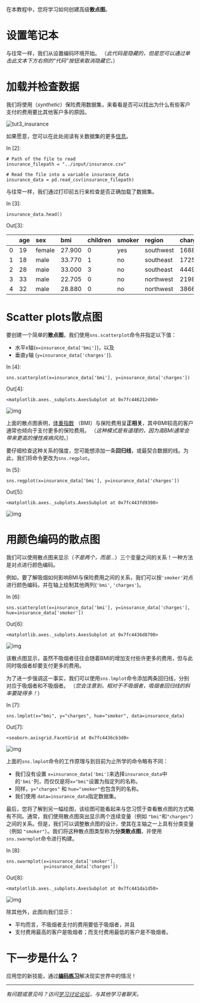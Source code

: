 在本教程中，您将学习如何创建高级**散点图**。

# 设置笔记本

与往常一样，我们从设置编码环境开始。 （*此代码是隐藏的，但是您可以通过单击此文本下方右侧的“代码”按钮来取消隐藏它。*）

# 加载并检查数据

我们将使用（*synthetic*）保险费用数据集，来看看是否可以找出为什么有些客户支付的费用要比其他客户多的原因。

![tut3_insurance](https://i.imgur.com/1nmy2YO.png)

如果愿意，您可以在此处阅读有关数据集的更多[信息](https://www.kaggle.com/mirichoi0218/insurance/home)。

In [2]:

```
# Path of the file to read
insurance_filepath = "../input/insurance.csv"

# Read the file into a variable insurance_data
insurance_data = pd.read_csv(insurance_filepath)
```

与往常一样，我们通过打印前五行来检查是否正确加载了数据集。

In [3]:

```
insurance_data.head()
```

Out[3]:

|      | age  | sex    | bmi    | children | smoker | region    | charges     |
| :--- | :--- | :----- | :----- | :------- | :----- | :-------- | :---------- |
| 0    | 19   | female | 27.900 | 0        | yes    | southwest | 16884.92400 |
| 1    | 18   | male   | 33.770 | 1        | no     | southeast | 1725.55230  |
| 2    | 28   | male   | 33.000 | 3        | no     | southeast | 4449.46200  |
| 3    | 33   | male   | 22.705 | 0        | no     | northwest | 21984.47061 |
| 4    | 32   | male   | 28.880 | 0        | no     | northwest | 3866.85520  |

# Scatter plots散点图

要创建一个简单的**散点图**，我们使用`sns.scatterplot`命令并指定以下值：

- 水平x轴(`x=insurance_data['bmi']`)，以及
- 垂直y轴 (`y=insurance_data['charges']`).

In [4]:

```
sns.scatterplot(x=insurance_data['bmi'], y=insurance_data['charges'])
```

Out[4]:

```
<matplotlib.axes._subplots.AxesSubplot at 0x7fc446212490>
```

![img](https://www.kaggleusercontent.com/kf/43796925/eyJhbGciOiJkaXIiLCJlbmMiOiJBMTI4Q0JDLUhTMjU2In0..MgK19l5MhWmxpcazDOK-JQ.e9nchorgPf2OEqQOfkN5IhuAzMk7iX7EEbpCeFu5LSwIoWxGb5PoksNw5zijJ2-ZJWcXQdy3WbMR-ElbrICAHUjrInvw18RNsO1ORqXNvU8aWXQgB0PM0WTZKuD6rROvwuECJT2FvdCBKFa0rMUaUwJU1JLHQovLhtS8ZF9rf3mqg9ssrCHgS9ucAJcEMmPLSq9WLHgoEsbp8Iv__WLbg-FXzxHrC056cFo45jVgW8O5IC2ISvCmi-0LrXsnX7bjedUT1bd35NpcOsT1-dGdnAA3idVwKERo73gdb5Tya-nMMsbLaZdrn0FiQsQmkMOar8o62_hizdH08UooCFwlkxVIJm6AgNy261g65L10hy-vmC8gbfUmyknDwnqhp82sTNxrljWbBFI0JItjmTC25yVKFycoQ-DoZgwOg0xBPxry7UUAFfd-Mek8WacFn0CTokFV7Aqdo3AnUD5MnN_p_wJ17bBtAgrZYKeiou6nZd78gyBkqDlMzm6kgHYLMKvYk0cCol7R6BRqjFO2rj1iTlfMEIaVOJAISwck0tys1yWMdd1tP96Qv-3OuGDxSDXVBxxphI3xUQyFzDwtQXdq49DXPxr31rGYiUMUUmbovFLtfN_hIgGM6cQtP5e4xCZo.j5UiMykgBboPwd1vdER7Ag/__results___files/__results___7_1.png)

上面的散点图表明，[体重指数](https://en.wikipedia.org/wiki/Body_mass_index) （BMI）与保险费用呈**正相关**，其中BMI较高的客户通常也倾向于支付更多的保险费用。 （*这种模式是有道理的，因为高BMI通常会带来更高的慢性疾病风险。*）

要仔细检查这种关系的强度，您可能想添加一条**回归线**，或最契合数据的线。为此，我们将命令更改为`sns.regplot`。

In [5]:

```
sns.regplot(x=insurance_data['bmi'], y=insurance_data['charges'])
```

Out[5]:

```
<matplotlib.axes._subplots.AxesSubplot at 0x7fc443fd9390>
```

![img](https://www.kaggleusercontent.com/kf/43796925/eyJhbGciOiJkaXIiLCJlbmMiOiJBMTI4Q0JDLUhTMjU2In0..MgK19l5MhWmxpcazDOK-JQ.e9nchorgPf2OEqQOfkN5IhuAzMk7iX7EEbpCeFu5LSwIoWxGb5PoksNw5zijJ2-ZJWcXQdy3WbMR-ElbrICAHUjrInvw18RNsO1ORqXNvU8aWXQgB0PM0WTZKuD6rROvwuECJT2FvdCBKFa0rMUaUwJU1JLHQovLhtS8ZF9rf3mqg9ssrCHgS9ucAJcEMmPLSq9WLHgoEsbp8Iv__WLbg-FXzxHrC056cFo45jVgW8O5IC2ISvCmi-0LrXsnX7bjedUT1bd35NpcOsT1-dGdnAA3idVwKERo73gdb5Tya-nMMsbLaZdrn0FiQsQmkMOar8o62_hizdH08UooCFwlkxVIJm6AgNy261g65L10hy-vmC8gbfUmyknDwnqhp82sTNxrljWbBFI0JItjmTC25yVKFycoQ-DoZgwOg0xBPxry7UUAFfd-Mek8WacFn0CTokFV7Aqdo3AnUD5MnN_p_wJ17bBtAgrZYKeiou6nZd78gyBkqDlMzm6kgHYLMKvYk0cCol7R6BRqjFO2rj1iTlfMEIaVOJAISwck0tys1yWMdd1tP96Qv-3OuGDxSDXVBxxphI3xUQyFzDwtQXdq49DXPxr31rGYiUMUUmbovFLtfN_hIgGM6cQtP5e4xCZo.j5UiMykgBboPwd1vdER7Ag/__results___files/__results___9_1.png)

# 用颜色编码的散点图

我们可以使用散点图来显示（*不是两个，而是...*）三个变量之间的关系！一种方法是对点进行颜色编码。

例如，要了解吸烟如何影响BMI与保险费用之间的关系，我们可以按`'smoker'`对点进行颜色编码，并在轴上绘制其他两列(`'bmi'`, `'charges'`)。

In [6]:

```
sns.scatterplot(x=insurance_data['bmi'], y=insurance_data['charges'], hue=insurance_data['smoker'])
```

Out[6]:

```
<matplotlib.axes._subplots.AxesSubplot at 0x7fc4436d8790>
```

![img](https://www.kaggleusercontent.com/kf/43796925/eyJhbGciOiJkaXIiLCJlbmMiOiJBMTI4Q0JDLUhTMjU2In0..MgK19l5MhWmxpcazDOK-JQ.e9nchorgPf2OEqQOfkN5IhuAzMk7iX7EEbpCeFu5LSwIoWxGb5PoksNw5zijJ2-ZJWcXQdy3WbMR-ElbrICAHUjrInvw18RNsO1ORqXNvU8aWXQgB0PM0WTZKuD6rROvwuECJT2FvdCBKFa0rMUaUwJU1JLHQovLhtS8ZF9rf3mqg9ssrCHgS9ucAJcEMmPLSq9WLHgoEsbp8Iv__WLbg-FXzxHrC056cFo45jVgW8O5IC2ISvCmi-0LrXsnX7bjedUT1bd35NpcOsT1-dGdnAA3idVwKERo73gdb5Tya-nMMsbLaZdrn0FiQsQmkMOar8o62_hizdH08UooCFwlkxVIJm6AgNy261g65L10hy-vmC8gbfUmyknDwnqhp82sTNxrljWbBFI0JItjmTC25yVKFycoQ-DoZgwOg0xBPxry7UUAFfd-Mek8WacFn0CTokFV7Aqdo3AnUD5MnN_p_wJ17bBtAgrZYKeiou6nZd78gyBkqDlMzm6kgHYLMKvYk0cCol7R6BRqjFO2rj1iTlfMEIaVOJAISwck0tys1yWMdd1tP96Qv-3OuGDxSDXVBxxphI3xUQyFzDwtQXdq49DXPxr31rGYiUMUUmbovFLtfN_hIgGM6cQtP5e4xCZo.j5UiMykgBboPwd1vdER7Ag/__results___files/__results___11_1.png)

该散点图显示，虽然不吸烟者往往会随着BMI的增加支付些许更多的费用，但与此同时吸烟者却要支付更多的费用。

为了进一步强调这一事实，我们可以使用`sns.lmplot`命令添加两条回归线，分别对应于吸烟者和不吸烟者。 （*您会注意到，相对于不吸烟者，吸烟者回归线的斜率要陡得多！*）

In [7]:

```
sns.lmplot(x="bmi", y="charges", hue="smoker", data=insurance_data)
```

Out[7]:

```
<seaborn.axisgrid.FacetGrid at 0x7fc4436cb3d0>
```

![img](https://www.kaggleusercontent.com/kf/43796925/eyJhbGciOiJkaXIiLCJlbmMiOiJBMTI4Q0JDLUhTMjU2In0..MgK19l5MhWmxpcazDOK-JQ.e9nchorgPf2OEqQOfkN5IhuAzMk7iX7EEbpCeFu5LSwIoWxGb5PoksNw5zijJ2-ZJWcXQdy3WbMR-ElbrICAHUjrInvw18RNsO1ORqXNvU8aWXQgB0PM0WTZKuD6rROvwuECJT2FvdCBKFa0rMUaUwJU1JLHQovLhtS8ZF9rf3mqg9ssrCHgS9ucAJcEMmPLSq9WLHgoEsbp8Iv__WLbg-FXzxHrC056cFo45jVgW8O5IC2ISvCmi-0LrXsnX7bjedUT1bd35NpcOsT1-dGdnAA3idVwKERo73gdb5Tya-nMMsbLaZdrn0FiQsQmkMOar8o62_hizdH08UooCFwlkxVIJm6AgNy261g65L10hy-vmC8gbfUmyknDwnqhp82sTNxrljWbBFI0JItjmTC25yVKFycoQ-DoZgwOg0xBPxry7UUAFfd-Mek8WacFn0CTokFV7Aqdo3AnUD5MnN_p_wJ17bBtAgrZYKeiou6nZd78gyBkqDlMzm6kgHYLMKvYk0cCol7R6BRqjFO2rj1iTlfMEIaVOJAISwck0tys1yWMdd1tP96Qv-3OuGDxSDXVBxxphI3xUQyFzDwtQXdq49DXPxr31rGYiUMUUmbovFLtfN_hIgGM6cQtP5e4xCZo.j5UiMykgBboPwd1vdER7Ag/__results___files/__results___13_1.png)

上面的`sns.lmplot`命令的工作原理与到目前为止所学的命令略有不同：

- 我们没有设置 `x=insurance_data['bmi']`来选择`insurance_data`中的`'bmi'`列，而仅仅是将`x="bmi"`设置为指定列的名称。
- 同样，`y="charges"` 和 `hue="smoker"`也包含列的名称。
- 我们使用 `data=insurance_data`指定数据集。

最后，您将了解到另一幅绘图，该绘图可能看起来与您习惯于查看散点图的方式略有不同。通常，我们使用散点图突出显示两个连续变量（例如 `"bmi"`和`"charges"`）之间的关系。但是，我们可以调整散点图的设计，使其在主轴之一上具有分类变量（例如 `"smoker"`）。我们将这种散点图类型称为**分类散点图**，并使用 `sns.swarmplot`命令进行构建。

In [8]:

```
sns.swarmplot(x=insurance_data['smoker'],
              y=insurance_data['charges'])
```

Out[8]:

```
<matplotlib.axes._subplots.AxesSubplot at 0x7fc441da1d50>
```

![img](https://www.kaggleusercontent.com/kf/43796925/eyJhbGciOiJkaXIiLCJlbmMiOiJBMTI4Q0JDLUhTMjU2In0..MgK19l5MhWmxpcazDOK-JQ.e9nchorgPf2OEqQOfkN5IhuAzMk7iX7EEbpCeFu5LSwIoWxGb5PoksNw5zijJ2-ZJWcXQdy3WbMR-ElbrICAHUjrInvw18RNsO1ORqXNvU8aWXQgB0PM0WTZKuD6rROvwuECJT2FvdCBKFa0rMUaUwJU1JLHQovLhtS8ZF9rf3mqg9ssrCHgS9ucAJcEMmPLSq9WLHgoEsbp8Iv__WLbg-FXzxHrC056cFo45jVgW8O5IC2ISvCmi-0LrXsnX7bjedUT1bd35NpcOsT1-dGdnAA3idVwKERo73gdb5Tya-nMMsbLaZdrn0FiQsQmkMOar8o62_hizdH08UooCFwlkxVIJm6AgNy261g65L10hy-vmC8gbfUmyknDwnqhp82sTNxrljWbBFI0JItjmTC25yVKFycoQ-DoZgwOg0xBPxry7UUAFfd-Mek8WacFn0CTokFV7Aqdo3AnUD5MnN_p_wJ17bBtAgrZYKeiou6nZd78gyBkqDlMzm6kgHYLMKvYk0cCol7R6BRqjFO2rj1iTlfMEIaVOJAISwck0tys1yWMdd1tP96Qv-3OuGDxSDXVBxxphI3xUQyFzDwtQXdq49DXPxr31rGYiUMUUmbovFLtfN_hIgGM6cQtP5e4xCZo.j5UiMykgBboPwd1vdER7Ag/__results___files/__results___15_1.png)

除其他外，此图向我们显示：

- 平均而言，不吸烟者支付的费用要低于吸烟者，并且
- 支付费用最高的客户是吸烟者；而支付费用最低的客户是不吸烟者。

# 下一步是什么？

应用您的新技能，通过[**编码练习**](https://www.kaggle.com/kernels/fork/2951535)解决现实世界中的情况！

------

*有问题或意见吗？访问[学习讨论论坛](https://www.kaggle.com/learn-forum/161291)，与其他学习者聊天。*

